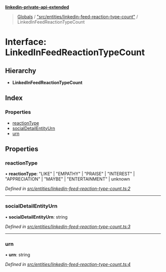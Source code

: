 **[linkedin-private-api-extended](../README.md)**

> [Globals](../globals.md) / ["src/entities/linkedin-feed-reaction-type-count"](../modules/_src_entities_linkedin_feed_reaction_type_count_.md) / LinkedInFeedReactionTypeCount

# Interface: LinkedInFeedReactionTypeCount

## Hierarchy

* **LinkedInFeedReactionTypeCount**

## Index

### Properties

* [reactionType](_src_entities_linkedin_feed_reaction_type_count_.linkedinfeedreactiontypecount.md#reactiontype)
* [socialDetailEntityUrn](_src_entities_linkedin_feed_reaction_type_count_.linkedinfeedreactiontypecount.md#socialdetailentityurn)
* [urn](_src_entities_linkedin_feed_reaction_type_count_.linkedinfeedreactiontypecount.md#urn)

## Properties

### reactionType

•  **reactionType**: \"LIKE\" \| \"EMPATHY\" \| \"PRAISE\" \| \"INTEREST\" \| \"APPRECIATION\" \| \"MAYBE\" \| \"ENTERTAINMENT\" \| unknown

*Defined in [src/entities/linkedin-feed-reaction-type-count.ts:2](https://github.com/khanhtranngoccva/linkedin-private-api/blob/0b23a8c/src/entities/linkedin-feed-reaction-type-count.ts#L2)*

___

### socialDetailEntityUrn

•  **socialDetailEntityUrn**: string

*Defined in [src/entities/linkedin-feed-reaction-type-count.ts:3](https://github.com/khanhtranngoccva/linkedin-private-api/blob/0b23a8c/src/entities/linkedin-feed-reaction-type-count.ts#L3)*

___

### urn

•  **urn**: string

*Defined in [src/entities/linkedin-feed-reaction-type-count.ts:4](https://github.com/khanhtranngoccva/linkedin-private-api/blob/0b23a8c/src/entities/linkedin-feed-reaction-type-count.ts#L4)*
